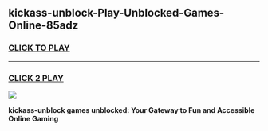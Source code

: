 
## kickass-unblock-Play-Unblocked-Games-Online-85adz
<h3>
<a href="https://premium76.site?title=kickass-unblock&ref=25A">CLICK TO PLAY</a></h3>
<hr>

<h3>
<a href="https://premium76.site?title=kickass-unblock&ref=25A">CLICK 2 PLAY</a>
  
</h3>

<a href="https://premium76.site?title=kickass-unblock&ref=25A"><img src="https://clearcache.store/games.png"></a>


**kickass-unblock games unblocked: Your Gateway to Fun and Accessible Online Gaming**
